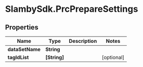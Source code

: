 # SlambySdk.PrcPrepareSettings

## Properties
Name | Type | Description | Notes
------------ | ------------- | ------------- | -------------
**dataSetName** | **String** |  | 
**tagIdList** | **[String]** |  | [optional] 



